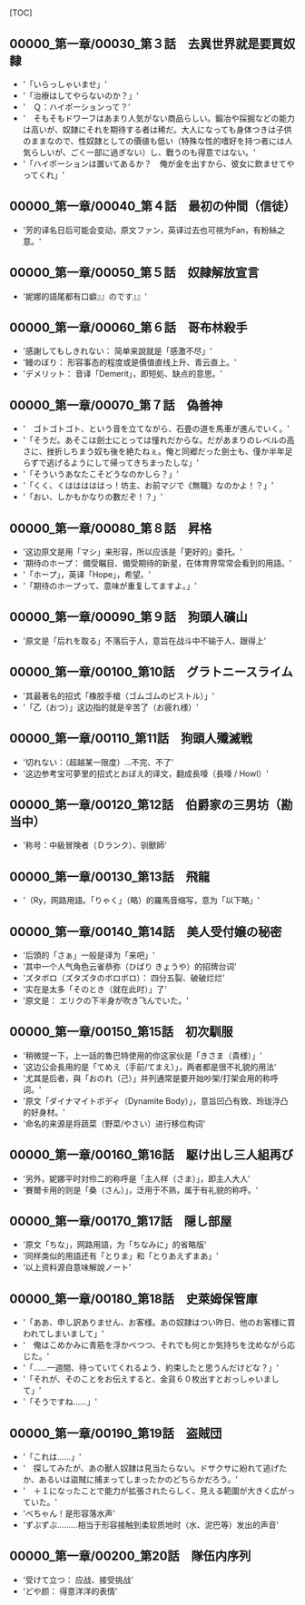 # 

[TOC]

## 00000_第一章/00030_第３話　去異世界就是要買奴隸

- '「いらっしゃいませ」'
- '「治療はしてやらないのか？」'
- '　Ｑ：ハイポーションって？'
- '　そもそもドワーフはあまり人気がない商品らしい。鍛冶や採掘などの能力は高いが、奴隷にそれを期待する者は稀だ。大人になっても身体つきは子供のままなので、性奴隷としての價値も低い（特殊な性的嗜好を持つ者には人気らしいが、ごく一部に過ぎない）し、戰うのも得意ではない。'
- '「ハイポーションは置いてあるか？　俺が金を出すから、彼女に飲ませてやってくれ」'


## 00000_第一章/00040_第４話　最初の仲間（信徒）

- '芳的译名日后可能会变动，原文ファン，英译过去也可視为Fan，有粉絲之意。'


## 00000_第一章/00050_第５話　奴隷解放宣言

- '妮娜的語尾都有口癖』』のです』』'


## 00000_第一章/00060_第６話　哥布林殺手

- '感謝してもしきれない： 简单来說就是「感激不尽」'
- '鳗のぼり： 形容事态的程度或是價值直线上升、青云直上。'
- 'デメリット： 音译「Demerit」，即短処、缺点的意思。'


## 00000_第一章/00070_第７話　偽善神

- '　ゴトゴトゴト、という音を立てながら、石畳の道を馬車が進んでいく。'
- '「そうだ。あそこは劍士にとっては憧れだからな。だがあまりのレベルの高さに、挫折しちまう奴も後を絶たねぇ。俺と同郷だった劍士も、僅か半年足らずで逃げるようにして帰ってきちまったしな」'
- '「そういうあなたこそどうなのかしら？」'
- '「くく、くはははははっ！坊主、お前マジで《無職》なのかよ！？」'
- '「おい、しかもかなりの數だぞ！？」'


## 00000_第一章/00080_第８話　昇格

- '这边原文是用「マシ」来形容，所以应该是「更好的」委托。'
- '期待のホープ： 備受瞩目、備受期待的新星，在体育界常常会看到的用語。'
- '「ホープ」，英译「Hope」，希望。'
- '「期待のホープって、意味が重复してますよ。」'


## 00000_第一章/00090_第９話　狗頭人礦山

- '原文是「后れを取る」不落后于人，意旨在战斗中不输于人、跟得上'


## 00000_第一章/00100_第10話　グラトニースライム

- '其最著名的招式「橡胶手槍（ゴムゴムのピストル）」'
- '「乙（おつ）」这边指的就是辛苦了（お疲れ様）'


## 00000_第一章/00110_第11話　狗頭人殲滅戦

- '切れない：（超越某一限度）…不完、不了'
- '这边参考宝可夢里的招式とおぼえ的译文，翻成長嚎（長嚎 / Howl）'


## 00000_第一章/00120_第12話　伯爵家の三男坊（勘当中）

- '称号：中級冒険者（Ｄランク）、驯獸師'


## 00000_第一章/00130_第13話　飛龍

- '（Ry，网路用語。「りゃく」（略）的羅馬音缩写，意为「以下略」'


## 00000_第一章/00140_第14話　美人受付嬢の秘密

- '后頭的「さぁ」一般是译为「来吧」'
- '其中一个人气角色云雀恭弥（ひばり きょうや）的招牌台词'
- 'ズタボロ（ズタズタのボロボロ）： 四分五裂、破破烂烂'
- '实在是太多「そのとき（就在此时）」了'
- '原文是： エリクの下半身が吹き飞んでいた。'


## 00000_第一章/00150_第15話　初次馴服

- '稍微提一下，上一話的魯巴特使用的你这家伙是「きさま（貴様）」'
- '这边公会長用的是「てめえ（手前/てまえ）」，两者都是很不礼貌的用法'
- '尤其是后者，與「おのれ（己）」并列通常是要开始吵架/打架会用的称呼词。'
- '原文「ダイナマイトボディ（Dynamite Body）」，意旨凹凸有致、玲珑浮凸的好身材。'
- '命名的来源是将蔬菜（野菜/やさい）进行移位构词'


## 00000_第一章/00160_第16話　駆け出し三人組再び

- '另外，妮娜平时対伶二的称呼是「主人样（さま）」，即主人大人'
- '賽爾卡用的则是「桑（さん）」，泛用于不熟，属于有礼貌的称呼。'


## 00000_第一章/00170_第17話　隠し部屋

- '原文「ちな」，网路用語，为「ちなみに」的省略版'
- '同样类似的用語还有「とりま」和「とりあえずまあ」'
- '以上资料源自意味解說ノート'


## 00000_第一章/00180_第18話　史萊姆保管庫

- '「ああ、申し訳ありません、お客様。あの奴隷はつい昨日、他のお客様に買われてしまいまして」'
- '　俺はこめかみに青筋を浮かべつつ、それでも何とか気持ちを沈めながら応じた。'
- '「……一週間、待っていてくれるよう、約束したと思うんだけどな？」'
- '「それが、そのことをお伝えすると、金貨６０枚出すとおっしゃいまして」'
- '「そうですね……」'


## 00000_第一章/00190_第19話　盗賊団

- '「これは……」'
- '　探してみたが、あの獸人奴隷は見当たらない。ドサクサに紛れて逃げたか、あるいは盜賊に捕まってしまったかのどちらかだろう。'
- '　＋１になったことで能力が拡張されたらしく、見える範圍が大きく広がっていた。'
- 'べちゃん！是形容落水声'
- 'ずぶずぶ………相当于形容接触到柔软质地时（水、泥巴等）发出的声音'


## 00000_第一章/00200_第20話　隊伍内序列

- '受けて立つ： 应战、接受挑战'
- 'どや颜： 得意洋洋的表情'
